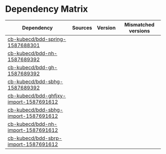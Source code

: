 # Dependency Matrix

Dependency | Sources | Version | Mismatched versions
---------- | ------- | ------- | -------------------
[cb-kubecd/bdd-spring-1587688301](https://github.com/cb-kubecd/bdd-spring-1587688301.git) |  | []() | 
[cb-kubecd/bdd-nh-1587689392](https://github.com/cb-kubecd/bdd-nh-1587689392.git) |  | []() | 
[cb-kubecd/bdd-gh-1587689392](https://github.com/cb-kubecd/bdd-gh-1587689392.git) |  | []() | 
[cb-kubecd/bdd-sbhg-1587689392](https://github.com/cb-kubecd/bdd-sbhg-1587689392.git) |  | []() | 
[cb-kubecd/bdd-ghfjxy-import-1587691612](https://github.com/cb-kubecd/bdd-ghfjxy-import-1587691612.git) |  | []() | 
[cb-kubecd/bdd-sbhg-import-1587691612](https://github.com/cb-kubecd/bdd-sbhg-import-1587691612.git) |  | []() | 
[cb-kubecd/bdd-nh-import-1587691612](https://github.com/cb-kubecd/bdd-nh-import-1587691612.git) |  | []() | 
[cb-kubecd/bdd-sbrp-import-1587691612](https://github.com/cb-kubecd/bdd-sbrp-import-1587691612.git) |  | []() | 
